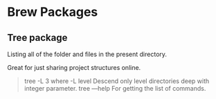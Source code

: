# Brew Packages

## Tree package

Listing all of the folder and files in the present directory.

Great for just sharing project structures online.
> tree -L 3
where -L level      Descend only level directories deep with integer parameter.
> tree —help
For getting the list of commands.
